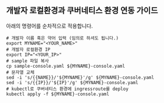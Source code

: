 ## 개발자 로컬환경과 쿠버네티스 환경 연동 가이드 

아래의 명령어를 순차적으로 적용합니다. 

```shell
# 개발자 이름 혹은 약어 입력 (임의로 하셔도 됩니다.)
export MYNAME="<YOUR_NAME>"
# 개발자 로컬환경 IP 
export IP="<YOUR_IP>"
# sample 파일 복사
cp sample-console.yaml ${MYNAME}-console.yaml
# 문자열 교체
sed -i 's/{{NAME}}/'${MYNAME}'/g' ${MYNAME}-console.yaml
sed -i 's/{{IP}}/'${IP}'/g' ${MYNAME}-console.yaml
# kubectl로 쿠버네티스 환경에 ingressroute를 deploy
kubectl apply -f ${MYNAME}-console.yaml
```
